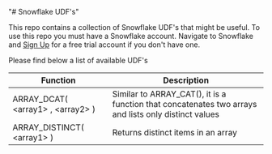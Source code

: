 "# Snowflake UDF\'s"

This repo contains a collection of Snowflake UDF's that might be useful.
To use this repo you must have a Snowflake account. Navigate to Snowflake and [Sign Up](https://signup.snowflake.com/) for a free trial account if you don't have one.

Please find below a list of available UDF's

|Function|Description|
|-|-|
|ARRAY_DCAT( \<array1\> , \<array2\> )|Similar to ARRAY_CAT(), it is a function that concatenates two arrays and lists only distinct values|
|ARRAY_DISTINCT( \<array1\> )|Returns distinct items in an array|

